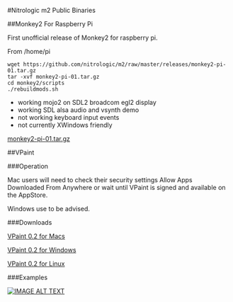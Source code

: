 #Nitrologic m2 Public Binaries

##Monkey2 For Raspberry Pi

First unofficial release of Monkey2 for raspberry pi.

From /home/pi

```
wget https://github.com/nitrologic/m2/raw/master/releases/monkey2-pi-01.tar.gz
tar -xvf monkey2-pi-01.tar.gz
cd monkey2/scripts
./rebuildmods.sh
```

- working mojo2 on SDL2 broadcom egl2 display
- working SDL alsa audio and vsynth demo
- not working keyboard input events
- not currently XWindows friendly 

[monkey2-pi-01.tar.gz](https://github.com/nitrologic/m2/raw/master/releases/monkey2-pi-01.tar.gz)

##VPaint

###Operation

Mac users will need to check their security settings Allow Apps Downloaded From Anywhere or wait until VPaint is signed and available on the AppStore.

Windows use to be advised.

###Downloads

[VPaint 0.2 for Macs](https://github.com/nitrologic/m2/raw/master/releases/VPaint0.2.app.zip)

[VPaint 0.2 for Windows](https://github.com/nitrologic/m2/raw/master/releases/VPaint0.2.zip)

[VPaint 0.2 for Linux](https://github.com/nitrologic/m2/raw/master/releases/vpaint0.2.tar.gz)

###Examples

[![IMAGE ALT TEXT](http://img.youtube.com/vi/2Y3zh0FOc00/0.jpg)](http://www.youtube.com/watch?v=2Y3zh0FOc00 "Project VPaint ")
